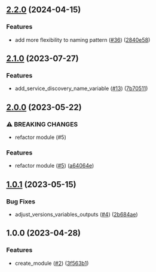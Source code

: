 ## [2.2.0](https://github.com/justtrackio/terraform-aws-ecs-redis/compare/v2.1.0...v2.2.0) (2024-04-15)


### Features

* add more flexibility to naming pattern ([#36](https://github.com/justtrackio/terraform-aws-ecs-redis/issues/36)) ([2840e58](https://github.com/justtrackio/terraform-aws-ecs-redis/commit/2840e58e18a25152571e7987c2436a4b021a2b68))

## [2.1.0](https://github.com/justtrackio/terraform-aws-ecs-redis/compare/v2.0.0...v2.1.0) (2023-07-27)


### Features

* add_service_discovery_name_variable ([#13](https://github.com/justtrackio/terraform-aws-ecs-redis/issues/13)) ([7b70511](https://github.com/justtrackio/terraform-aws-ecs-redis/commit/7b70511fa62c0a17d237d2c933a7c39690933c49))

## [2.0.0](https://github.com/justtrackio/terraform-aws-ecs-redis/compare/v1.0.1...v2.0.0) (2023-05-22)


### ⚠ BREAKING CHANGES

* refactor module (#5)

### Features

* refactor module ([#5](https://github.com/justtrackio/terraform-aws-ecs-redis/issues/5)) ([a64064e](https://github.com/justtrackio/terraform-aws-ecs-redis/commit/a64064eb751402f0fa71bbf0066b21bbc8e3620a))

## [1.0.1](https://github.com/justtrackio/terraform-aws-ecs-redis/compare/v1.0.0...v1.0.1) (2023-05-15)


### Bug Fixes

* adjust_versions_variables_outputs ([#4](https://github.com/justtrackio/terraform-aws-ecs-redis/issues/4)) ([2b684ae](https://github.com/justtrackio/terraform-aws-ecs-redis/commit/2b684aecafe49d6b0453425fe2cda905724c8f28))

## 1.0.0 (2023-04-28)


### Features

* create_module ([#2](https://github.com/justtrackio/terraform-aws-ecs-redis/issues/2)) ([3f563b1](https://github.com/justtrackio/terraform-aws-ecs-redis/commit/3f563b1274ab75b0373bcda8e305bc7c56844d13))
